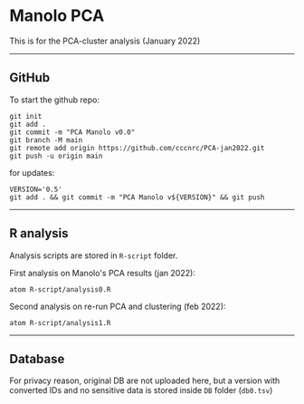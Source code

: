 # Manolo PCA

This is for the PCA-cluster analysis (January 2022)

---
## GitHub

To start the github repo:
```
git init
git add .
git commit -m "PCA Manolo v0.0"
git branch -M main
git remote add origin https://github.com/cccnrc/PCA-jan2022.git
git push -u origin main
```
for updates:
```
VERSION='0.5'
git add . && git commit -m "PCA Manolo v${VERSION}" && git push
```

---

## R analysis

Analysis scripts are stored in `R-script` folder.

First analysis on Manolo's PCA results (jan 2022):
```
atom R-script/analysis0.R
```

Second analysis on re-run PCA and clustering (feb 2022):
```
atom R-script/analysis1.R
```

---

## Database

For privacy reason, original DB are not uploaded here, but a version with converted IDs and no sensitive data is stored inside `DB` folder (`db0.tsv`)
